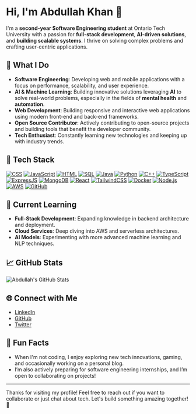 # Hi, I'm Abdullah Khan 👋

I'm a **second-year Software Engineering student** at Ontario Tech University with a passion for **full-stack development**, **AI-driven solutions**, and **building scalable systems**. I thrive on solving complex problems and crafting user-centric applications.

## 🚀 What I Do
- **Software Engineering**: Developing web and mobile applications with a focus on performance, scalability, and user experience.
- **AI & Machine Learning**: Building innovative solutions leveraging **AI** to solve real-world problems, especially in the fields of **mental health** and **automation**.
- **Web Development**: Building responsive and interactive web applications using modern front-end and back-end frameworks.
- **Open Source Contributor**: Actively contributing to open-source projects and building tools that benefit the developer community.
- **Tech Enthusiast**: Constantly learning new technologies and keeping up with industry trends.

## 🔧 Tech Stack
[![CSS](https://img.shields.io/badge/CSS-1572B6?style=flat-square&logo=css3&logoColor=white)](https://developer.mozilla.org/en-US/docs/Web/CSS)
[![JavaScript](https://img.shields.io/badge/JavaScript-F7DF1E?style=flat-square&logo=javascript&logoColor=black)](https://developer.mozilla.org/en-US/docs/Web/JavaScript)
[![HTML](https://img.shields.io/badge/HTML-E34F26?style=flat-square&logo=html5&logoColor=white)](https://developer.mozilla.org/en-US/docs/Web/HTML)
[![SQL](https://img.shields.io/badge/SQL-4479A1?style=flat-square&logo=microsoft-sql-server&logoColor=white)](https://www.microsoft.com/en-us/sql-server)
[![Java](https://img.shields.io/badge/Java-007396?style=flat-square&logo=java&logoColor=white)](https://www.java.com/)
[![Python](https://img.shields.io/badge/Python-3776AB?style=flat-square&logo=python&logoColor=white)](https://www.python.org/)
[![C++](https://img.shields.io/badge/C%2B%2B-00599C?style=flat-square&logo=c%2B%2B&logoColor=white)](https://isocpp.org/)
[![TypeScript](https://img.shields.io/badge/TypeScript-3178C6?style=flat-square&logo=typescript&logoColor=white)](https://www.typescriptlang.org/)
[![ExpressJS](https://img.shields.io/badge/ExpressJS-000000?style=flat-square&logo=express&logoColor=white)](https://expressjs.com/)
[![MongoDB](https://img.shields.io/badge/MongoDB-47A248?style=flat-square&logo=mongodb&logoColor=white)](https://www.mongodb.com/)
[![React](https://img.shields.io/badge/React-61DAFB?style=flat-square&logo=react&logoColor=black)](https://reactjs.org/)
[![TailwindCSS](https://img.shields.io/badge/TailwindCSS-38B2AC?style=flat-square&logo=tailwindcss&logoColor=white)](https://tailwindcss.com/)
[![Docker](https://img.shields.io/badge/Docker-2496ED?style=flat-square&logo=docker&logoColor=white)](https://www.docker.com/)
[![Node.js](https://img.shields.io/badge/Node.js-339933?style=flat-square&logo=node.js&logoColor=white)](https://nodejs.org/)
[![AWS](https://img.shields.io/badge/AWS-232F3E?style=flat-square&logo=amazon-aws&logoColor=white)](https://aws.amazon.com/)
[![GitHub](https://img.shields.io/badge/GitHub-181717?style=flat-square&logo=github&logoColor=white)](https://github.com/)

## 🌱 Current Learning
- **Full-Stack Development**: Expanding knowledge in backend architecture and deployment.
- **Cloud Services**: Deep diving into AWS and serverless architectures.
- **AI Models**: Experimenting with more advanced machine learning and NLP techniques.

## 📈 GitHub Stats
![Abdullah's GitHub Stats](https://github-readme-stats.vercel.app/api?username=vpak&show_icons=true&hide_title=true&count_private=true&hide=prs&theme=radical)

## 🌐 Connect with Me
- [LinkedIn](https://www.linkedin.com/in/abdullah-khan/)
- [GitHub](https://github.com/vpak)
- [Twitter](https://twitter.com/yourtwitter)

## 💬 Fun Facts
- When I'm not coding, I enjoy exploring new tech innovations, gaming, and occasionally working on a personal blog.
- I’m also actively preparing for software engineering internships, and I’m open to collaborating on projects!

---

Thanks for visiting my profile! Feel free to reach out if you want to collaborate or just chat about tech. Let's build something amazing together! 🚀
